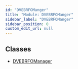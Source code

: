 ```yaml
---
id: "DVEBRFOManger"
title: "Module: DVEBRFOManger"
sidebar_label: "DVEBRFOManger"
sidebar_position: 0
custom_edit_url: null
---
```


## Classes

- [DVEBRFOManager](../classes/DVEBRFOManger.DVEBRFOManager.md)
